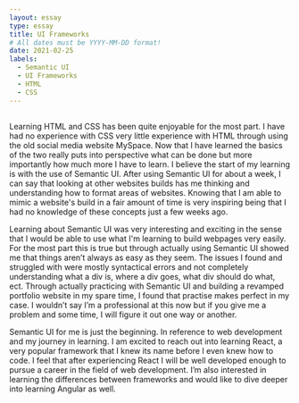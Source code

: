 ```yaml
---
layout: essay
type: essay
title: UI Frameworks 
# All dates must be YYYY-MM-DD format!
date: 2021-02-25
labels:
  - Semantic UI 
  - UI Frameworks
  - HTML
  - CSS
---
```



## <title>UI Frameworks</title>

<body> 

<div class=”ui first paragraph> 

<p>Learning HTML and CSS has been quite enjoyable for the most part. I have had no experience with CSS very little experience with HTML through using the old social media website MySpace. Now that I have learned the basics of the two really puts into perspective what can be done but more importantly how much more I have to learn. I believe the start of my learning is with the use of Semantic UI. After using Semantic UI for about a week, I can say that looking at other websites builds has me thinking and understanding how to format areas of websites. Knowing that I am able to mimic a website's build in a fair amount of time is very inspiring being that I had no knowledge of these concepts just a few weeks ago. </p>

</div> 

<div class=”ui second paragraph> 

<p> Learning about Semantic UI was very interesting and exciting in the sense that I would be able to use what I'm learning to build webpages very easily. For the most part this is true but through actually using Semantic UI showed me that things aren’t always as easy as they seem. The issues I found and struggled with were mostly syntactical errors and not completely understanding what a div is, where a div goes, what div should do what, ect. Through actually practicing with Semantic UI and building a revamped portfolio website in my spare time, I found that practise makes perfect in my case. I wouldn’t say I’m a professional at this now but if you give me a problem and some time, I will figure it out one way or another. </p>

</div>

<div class=”ui third paragraph>

<p> Semantic UI for me is just the beginning. In reference to web development and my journey in learning. I am excited to reach out into learning React, a very popular framework that I knew its name before I even knew how to code. I feel that after experiencing React I will be well developed enough to pursue a career in the field of web development. I’m also interested in learning the differences between frameworks and would like to dive deeper into learning Angular as well. </p>

</div>

</body> 
